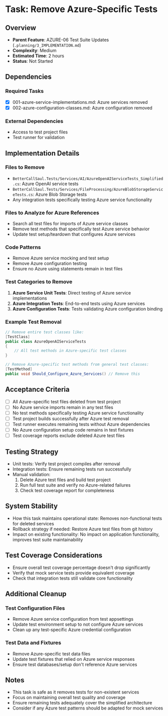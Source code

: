 # Task: Remove Azure-Specific Tests

## Overview
- **Parent Feature**: AZURE-06 Test Suite Updates (`.planning/3_IMPLEMENTATION.md`)
- **Complexity**: Medium
- **Estimated Time**: 2 hours
- **Status**: Not Started

## Dependencies
### Required Tasks
- [x] 001-azure-service-implementations.md: Azure services removed
- [x] 002-azure-configuration-classes.md: Azure configuration removed

### External Dependencies
- Access to test project files
- Test runner for validation

## Implementation Details
### Files to Remove
- `BetterCallSaul.Tests/Services/AI/AzureOpenAIServiceTests_Simplified.cs`: Azure OpenAI service tests
- `BetterCallSaul.Tests/Services/FileProcessing/AzureBlobStorageServiceTests.cs`: Azure Blob Storage tests
- Any integration tests specifically testing Azure service functionality

### Files to Analyze for Azure References
- Search all test files for imports of Azure service classes
- Remove test methods that specifically test Azure service behavior
- Update test setup/teardown that configures Azure services

### Code Patterns
- Remove Azure service mocking and test setup
- Remove Azure configuration testing
- Ensure no Azure using statements remain in test files

### Test Categories to Remove
1. **Azure Service Unit Tests**: Direct testing of Azure service implementations
2. **Azure Integration Tests**: End-to-end tests using Azure services
3. **Azure Configuration Tests**: Tests validating Azure configuration binding

### Example Test Removal
```csharp
// Remove entire test classes like:
[TestClass]
public class AzureOpenAIServiceTests
{
    // All test methods in Azure-specific test classes
}

// Remove Azure-specific test methods from general test classes:
[TestMethod]
public void Should_Configure_Azure_Services() // Remove this
```

## Acceptance Criteria
- [ ] All Azure-specific test files deleted from test project
- [ ] No Azure service imports remain in any test files
- [ ] No test methods specifically testing Azure service functionality
- [ ] Test project builds successfully after Azure test removal
- [ ] Test runner executes remaining tests without Azure dependencies
- [ ] No Azure configuration setup code remains in test fixtures
- [ ] Test coverage reports exclude deleted Azure test files

## Testing Strategy
- Unit tests: Verify test project compiles after removal
- Integration tests: Ensure remaining tests run successfully
- Manual validation:
  1. Delete Azure test files and build test project
  2. Run full test suite and verify no Azure-related failures
  3. Check test coverage report for completeness

## System Stability
- How this task maintains operational state: Removes non-functional tests for deleted services
- Rollback strategy if needed: Restore Azure test files from git history
- Impact on existing functionality: No impact on application functionality, improves test suite maintainability

## Test Coverage Considerations
- Ensure overall test coverage percentage doesn't drop significantly
- Verify that mock service tests provide equivalent coverage
- Check that integration tests still validate core functionality

## Additional Cleanup
### Test Configuration Files
- Remove Azure service configuration from test appsettings
- Update test environment setup to not configure Azure services
- Clean up any test-specific Azure credential configuration

### Test Data and Fixtures
- Remove Azure-specific test data files
- Update test fixtures that relied on Azure service responses
- Ensure test databases/setup don't reference Azure services

## Notes
- This task is safe as it removes tests for non-existent services
- Focus on maintaining overall test quality and coverage
- Ensure remaining tests adequately cover the simplified architecture
- Consider if any Azure test patterns should be adapted for mock services